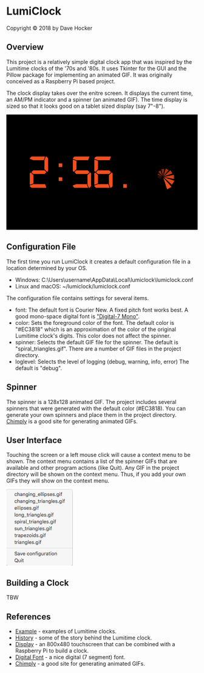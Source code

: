 # LumiClock
Copyright © 2018 by Dave Hocker

## Overview
This project is a relatively simple digital clock app that was inspired
by the Lumitime clocks of the '70s and '80s. It uses Tkinter for
the GUI and the Pillow package for implementing an animated GIF.
It was originally conceived as a Raspberry Pi based project.

The clock display takes over the enitre screen. It displays the current time,
an AM/PM indicator and a spinner (an animated GIF). The time display
is sized so that it looks good on a tablet sized display (say 7"-8").

![Screen Shot](https://github.com/dhocker/lumi-clock/raw/master/screenshot.png "Screen Shot")

## Configuration File
The first time you run LumiClock it creates a default configuration file
in a location determined by your OS.

* Windows: C:\Users\username\AppData\Local\lumiclock\lumiclock.conf
* Linux and macOS: ~/lumiclock/lumiclock.conf

The configuration file contains settings for several items.
* font: The default font is Courier New. A fixed pitch font works best.
A good mono-space digital font is
["Digital-7 Mono"](https://www.dafont.com/digital-7.font).
* color: Sets the foreground color of the font. The default color
is "#EC3818" which is an approximation of the color of the original
Lumitime clock's digits. This color does not affect the spinner.
* spinner: Selects the default GIF file for the spinner. The
default is "spiral_triangles.gif". There are a number of GIF files
in the project directory.
* loglevel: Selects the level of logging (debug, warning, info, error)
The default is "debug".

## Spinner
The spinner is a 128x128 animated GIF. The project includes several
spinners that were generated with the default color (#EC3818). You can
generate your own spinners and place them in the project directory.
[Chimply](http://www.chimply.com/Generator) is a good site for
generating animated GIFs.

## User Interface
Touching the screen or a left mouse click will cause a context menu
to be shown. The context menu contains a list of the spinner GIFs
that are available and other program actions (like Quit). Any GIF in
the project directory will be shown on the context menu. Thus, if you
add your own GIFs they will show on the context menu.

![Screen Shot](https://github.com/dhocker/lumi-clock/raw/master/contextmenu.png "Context Menu")

## Building a Clock
TBW

## References
* [Example](https://www.youtube.com/watch?v=hhVlHwHnsEg) - examples of
Lumitime clocks.
* [History](http://www.objectplastic.com/2009/03/lumitime-clock-various-designers-tamura.html) -
some of the story behind the Lumitime clock.
* [Display](https://www.adafruit.com/product/2718) - an 800x480 touchscreen
that can be combined with a Raspberry Pi to build a clock.
* [Digital Font](https://www.dafont.com/digital-7.font) - a nice digital (7 segment)
font.
* [Chimply](http://www.chimply.com/Generator) - a good site for generating
animated GIFs.

